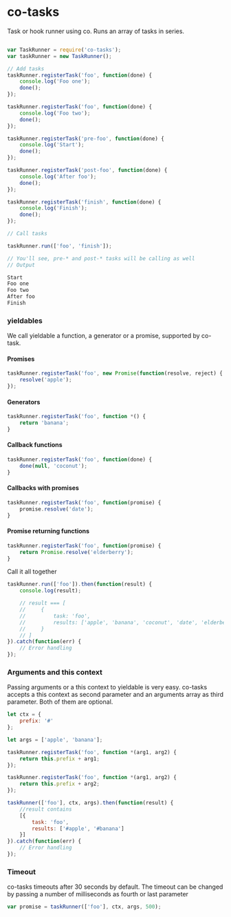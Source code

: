 co-tasks
========

Task or hook runner using co. Runs an array of tasks in series.

```js

var TaskRunner = require('co-tasks');
var taskRunner = new TaskRunner();

// Add tasks
taskRunner.registerTask('foo', function(done) {
    console.log('Foo one');
    done();
});

taskRunner.registerTask('foo', function(done) {
    console.log('Foo two');
    done();
});

taskRunner.registerTask('pre-foo', function(done) {
    console.log('Start');
    done();
});

taskRunner.registerTask('post-foo', function(done) {
    console.log('After foo');
    done();
});

taskRunner.registerTask('finish', function(done) {
    console.log('Finish');
    done();
});

// Call tasks

taskRunner.run(['foo', 'finish']);

// You'll see, pre-* and post-* tasks will be calling as well
// Output

Start
Foo one
Foo two
After foo
Finish

```


### yieldables

We call yieldable a function,  a generator or a promise, supported by co-task.

#### Promises

```js
taskRunner.registerTask('foo', new Promise(function(resolve, reject) {
    resolve('apple');
});
```

#### Generators

```js
taskRunner.registerTask('foo', function *() {
    return 'banana';
}
```

#### Callback functions

```js
taskRunner.registerTask('foo', function(done) {
    done(null, 'coconut');
}
```

#### Callbacks with promises

```js
taskRunner.registerTask('foo', function(promise) {
    promise.resolve('date');
}
```

#### Promise returning functions

```js
taskRunner.registerTask('foo', function(promise) {
    return Promise.resolve('elderberry');
}
```


Call it all together

```js
taskRunner.run(['foo']).then(function(result) {
    console.log(result);

    // result === [
    //     {
    //         task: 'foo',
    //         results: ['apple', 'banana', 'coconut', 'date', 'elderberry']
    //     }
    // ]
}).catch(function(err) {
    // Error handling
});
```

### Arguments and this context

Passing arguments or a this context to yieldable is very easy.
co-tasks accepts a this context as second parameter and an arguments array as third parameter.
Both of them are optional.

```js
let ctx = {
    prefix: '#'
};

let args = ['apple', 'banana'];

taskRunner.registerTask('foo', function *(arg1, arg2) {
    return this.prefix + arg1;
});

taskRunner.registerTask('foo', function *(arg1, arg2) {
    return this.prefix + arg2;
});

taskRunner(['foo'], ctx, args).then(function(result) {
    //result contains
    [{
        task: 'foo',
        results: ['#apple', '#banana']
    }]
}).catch(function(err) {
    // Error handling
});
```

### Timeout

co-tasks timeouts after 30 seconds by default.
The timeout can be changed by passing a number of milliseconds as fourth or last parameter

```js
var promise = taskRunner(['foo'], ctx, args, 500);

```
